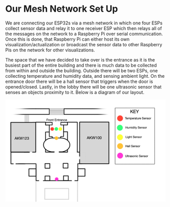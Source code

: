 # Our Mesh Network Set Up

We are connecting our ESP32s via a mesh network in which one four ESPs collect sensor data and relay it to one receiver ESP which then relays all of the messages on the network to a Raspberry Pi over serial communication. Once this is done, that Raspberry Pi can either host its own visualization/actualization or broadcast the sensor data to other Raspberry Pis on the network for other visualizations.

The space that we have decided to take over is the entrance as it is the busiest part of the entire building and there is much data to be collected from within and outside the building. Outside there will be two ESPs, one collecting temperature and humidity data, and sensing ambient light. On the entrance door there will be a hall sensor that triggers when the door is opened/closed. Lastly, in the lobby there will be one ultrasonic sensor that senses an objects proximity to it. Below is a diagram of our layout.

![Mesh Diagram](https://github.com/gracec10/meshsystem/blob/master/meshDiagram.png)